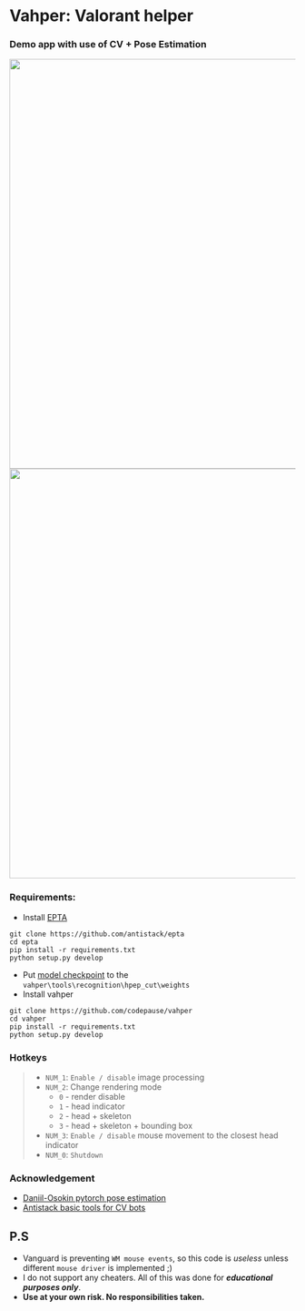 # Vahper: Valorant helper

### Demo app with use of CV + Pose Estimation 

<img src="/demo/gifs/standing_still.gif?raw=true" width="720px">

<img src="/demo/gifs/v1.gif?raw=true" width="720px">


### Requirements:
- Install [EPTA](https://github.com/antistack/epta)
```
git clone https://github.com/antistack/epta
cd epta
pip install -r requirements.txt
python setup.py develop
```
- Put [model checkpoint](https://download.01.org/opencv/openvino_training_extensions/models/human_pose_estimation/checkpoint_iter_370000.pth) to the `vahper\tools\recognition\hpep_cut\weights`
- Install vahper
```
git clone https://github.com/codepause/vahper
cd vahper
pip install -r requirements.txt
python setup.py develop
```

### Hotkeys
>- `NUM_1`: `Enable / disable` image processing
>- `NUM_2`: Change rendering mode
>   - `0` - render disable
>   - `1` - head indicator
>   - `2` - head + skeleton
>   - `3` - head + skeleton + bounding box
>- `NUM_3`: `Enable / disable` mouse movement to the closest head indicator
>- `NUM_0`: `Shutdown`
  
### Acknowledgement
- [Daniil-Osokin pytorch pose estimation](https://github.com/Daniil-Osokin/lightweight-human-pose-estimation.pytorch)
- [Antistack basic tools for CV bots](https://github.com/antistack/epta)


## P.S
- Vanguard is preventing `WM mouse events`, so this code is _useless_ unless different `mouse driver` is implemented ;)
- I do not support any cheaters. All of this was done for **_educational purposes only_**.
- **Use at your own risk. No responsibilities taken.**
